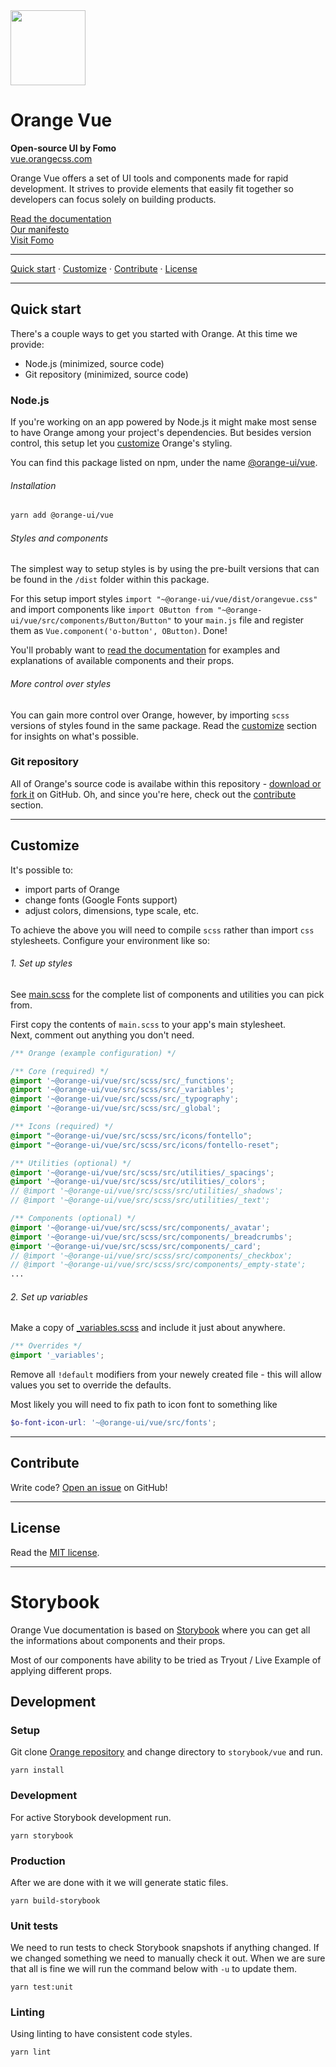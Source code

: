 <img src="https://orangecss.com/images/empty-state.svg" width="120px" />

# Orange Vue
**Open-source UI by Fomo**  
[vue.orangecss.com](https://vue.orangecss.com)  

Orange Vue offers a set of UI tools and components made for rapid development. It strives to provide elements that easily fit together so developers can focus solely on building products.

[Read the documentation](https://vue.orangecss.com//?path=/docs/1-getting-started-install--install)  
[Our manifesto](https://vue.orangecss.com/?path=/docs/0-overview-manifesto--manifesto)   
[Visit Fomo](https://fomo.com)

---

[Quick start](#quick-start) · [Customize](#customize) · [Contribute](#contribute) · [License](#license)

---

## Quick start
There's a couple ways to get you started with Orange. At this time we provide:
- Node.js (minimized, source code)
- Git repository (minimized, source code)


### Node.js
If you're working on an app powered by Node.js it might make most sense to have Orange among your project's dependencies. But besides version control, this setup let you [customize](#customize) Orange's styling.

You can find this package listed on npm, under the name [@orange-ui/vue](https://www.npmjs.com/package/@orange-ui/vue).

###### Installation

``` sh
yarn add @orange-ui/vue
```

###### Styles and components
The simplest way to setup styles is by using the pre-built versions that can be found in the `/dist` folder within this package.

For this setup import styles `import "~@orange-ui/vue/dist/orangevue.css"` and import components like `import OButton from "~@orange-ui/vue/src/components/Button/Button"` to your `main.js` file and register them as `Vue.component('o-button', OButton)`. Done!

You'll probably want to [read the documentation](https://vue.orangecss.com//?path=/docs/1-getting-started-install--install) for examples and explanations of available components and their props.

###### More control over styles
You can gain more control over Orange, however, by importing `scss` versions of styles found in the same package. Read the [customize](#customize) section for insights on what's possible.



### Git repository
All of Orange's source code is availabe within this repository - [download or fork it](https://github.com/orangeui/orange) on GitHub. Oh, and since you're here, check out the [contribute](#contribute) section.

---

## Customize
It's possible to:

- import parts of Orange
- change fonts (Google Fonts support)
- adjust colors, dimensions, type scale, etc.

To achieve the above you will need to compile `scss` rather than import `css` stylesheets. Configure your environment like so:

###### 1. Set up styles
See [main.scss](https://github.com/orangeui/orange/blob/master/src/scss/src/main.scss) for the complete list of components and utilities you can pick from.  

First copy the contents of `main.scss` to your app's main stylesheet.  
Next, comment out anything you don't need.

``` scss
/** Orange (example configuration) */

/** Core (required) */
@import '~@orange-ui/vue/src/scss/src/_functions';
@import '~@orange-ui/vue/src/scss/src/_variables';
@import '~@orange-ui/vue/src/scss/src/_typography';
@import '~@orange-ui/vue/src/scss/src/_global';

/** Icons (required) */
@import "~@orange-ui/vue/src/scss/src/icons/fontello";
@import "~@orange-ui/vue/src/scss/src/icons/fontello-reset";

/** Utilities (optional) */
@import '~@orange-ui/vue/src/scss/src/utilities/_spacings';
@import '~@orange-ui/vue/src/scss/src/utilities/_colors';
// @import '~@orange-ui/vue/src/scss/src/utilities/_shadows';
// @import '~@orange-ui/vue/src/scss/src/utilities/_text';

/** Components (optional) */
@import '~@orange-ui/vue/src/scss/src/components/_avatar';
@import '~@orange-ui/vue/src/scss/src/components/_breadcrumbs';
@import '~@orange-ui/vue/src/scss/src/components/_card';
// @import '~@orange-ui/vue/src/scss/src/components/_checkbox';
// @import '~@orange-ui/vue/src/scss/src/components/_empty-state';
...
```

###### 2. Set up variables
Make a copy of [_variables.scss](https://github.com/orangeui/orange/blob/master/src/scss/src/_variables.scss) and include it just about anywhere.

``` scss
/** Overrides */
@import '_variables';
```
Remove all `!default` modifiers from your newely created file - this will allow values you set to override the defaults.

Most likely you will need to fix path to icon font to something like
```scss
$o-font-icon-url: '~@orange-ui/vue/src/fonts';
```

---

## Contribute
Write code? [Open an issue](https://github.com/orangeui/orange/issues) on GitHub!

---

## License
Read the [MIT license](https://github.com/orangeui/orange/blob/master/LICENSE).


---

# Storybook
Orange Vue documentation is based on [Storybook](https://storybook.js.org/) where you can get all the informations about components and their props.

Most of our components have ability to be tried as Tryout / Live Example of applying different props.

## Development

### Setup

Git clone [Orange repository](https://github.com/orangeui/orange) and change directory to `storybook/vue` and run.

```
yarn install
```

### Development
For active Storybook development run.

```
yarn storybook
```

### Production
After we are done with it we will generate static files.

```
yarn build-storybook
```

### Unit tests
We need to run tests to check Storybook snapshots if anything changed. If we changed something we need to manually check it out. 
When we are sure that all is fine we will run the command below with `-u` to update them.

```
yarn test:unit
```

### Linting
Using linting to have consistent code styles.

```
yarn lint
```
